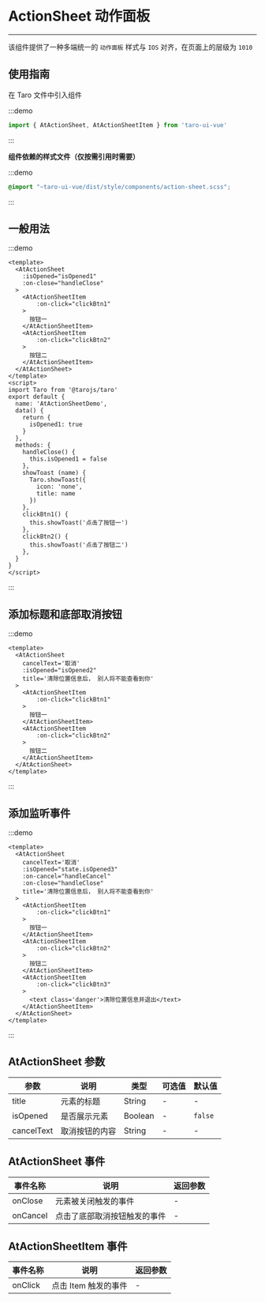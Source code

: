 # ActionSheet 动作面板

---

该组件提供了一种多端统一的 `动作面板` 样式与 `IOS` 对齐，在页面上的层级为 `1010`

## 使用指南

在 Taro 文件中引入组件

:::demo

```js
import { AtActionSheet, AtActionSheetItem } from 'taro-ui-vue'
```

:::

**组件依赖的样式文件（仅按需引用时需要）**

:::demo

```scss
@import "~taro-ui-vue/dist/style/components/action-sheet.scss";
```

:::

## 一般用法

:::demo

```vue
<template>
  <AtActionSheet
    :isOpened="isOpened1"
    :on-close="handleClose"
  >
    <AtActionSheetItem
        :on-click="clickBtn1"
    >
      按钮一
    </AtActionSheetItem>
    <AtActionSheetItem
        :on-click="clickBtn2"
    >
      按钮二
    </AtActionSheetItem>
  </AtActionSheet>
</template>
<script>
import Taro from '@tarojs/taro'
export default {
  name: 'AtActionSheetDemo',
  data() {
    return {
      isOpened1: true
    }
  },
  methods: {
    handleClose() {
      this.isOpened1 = false
    },
    showToast (name) {
      Taro.showToast({
        icon: 'none',
        title: name
      })
    },
    clickBtn1() {
      this.showToast('点击了按钮一')
    },
    clickBtn2() {
      this.showToast('点击了按钮二')
    },
  }
}
</script>
```

:::

## 添加标题和底部取消按钮

:::demo

```vue
<template>
  <AtActionSheet
    cancelText='取消'
    :isOpened="isOpened2"
    title='清除位置信息后， 别人将不能查看到你'
  >
    <AtActionSheetItem
        :on-click="clickBtn1"
    >
      按钮一
    </AtActionSheetItem>
    <AtActionSheetItem
        :on-click="clickBtn2"
    >
      按钮二
    </AtActionSheetItem>
  </AtActionSheet>
</template>
```

:::

## 添加监听事件

:::demo

```vue
<template>
  <AtActionSheet
    cancelText='取消'
    :isOpened="state.isOpened3"
    :on-cancel="handleCancel"
    :on-close="handleClose"
    title='清除位置信息后， 别人将不能查看到你'
  >
    <AtActionSheetItem
        :on-click="clickBtn1"
    >
      按钮一
    </AtActionSheetItem>
    <AtActionSheetItem
        :on-click="clickBtn2"
    >
      按钮二
    </AtActionSheetItem>
    <AtActionSheetItem
        :on-click="clickBtn3"
    >
      <text class='danger'>清除位置信息并退出</text>
    </AtActionSheetItem>
  </AtActionSheet>
</template>
```

:::

## AtActionSheet 参数

| 参数       | 说明           | 类型    | 可选值 | 默认值  |
| ---------- | -------------- | ------- | ------ | ------- |
| title      | 元素的标题     | String  | -      | -       |
| isOpened   | 是否展示元素   | Boolean | -      | `false` |
| cancelText | 取消按钮的内容 | String  | -      | -       |

## AtActionSheet 事件

| 事件名称 | 说明                         | 返回参数 |
| -------- | ---------------------------- | -------- |
| onClose  | 元素被关闭触发的事件         | -        |
| onCancel | 点击了底部取消按钮触发的事件 | -        |

## AtActionSheetItem 事件

| 事件名称 | 说明                 | 返回参数 |
| -------- | -------------------- | -------- |
| onClick  | 点击 Item 触发的事件 | -        |
